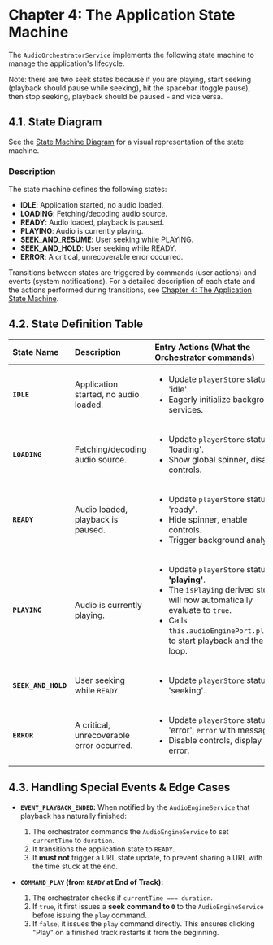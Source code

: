 [//]: # ( vibe-player-v3/docs/refactor-plan/chapter-4-state-machine.md )
# Chapter 4: The Application State Machine

The `AudioOrchestratorService` implements the following state machine to manage the application's lifecycle.

Note: there are two seek states because if you are playing, start seeking (playback should pause while seeking), hit the
spacebar (toggle pause), then stop seeking, playback should be paused - and vice versa.

## 4.1. State Diagram

See the [State Machine Diagram](diagrams/state-machine.mermaid) for a visual representation of the state machine.

### Description

The state machine defines the following states:

- **IDLE**: Application started, no audio loaded.
- **LOADING**: Fetching/decoding audio source.
- **READY**: Audio loaded, playback is paused.
- **PLAYING**: Audio is currently playing.
- **SEEK_AND_RESUME**: User seeking while PLAYING.
- **SEEK_AND_HOLD**: User seeking while READY.
- **ERROR**: A critical, unrecoverable error occurred.

Transitions between states are triggered by commands (user actions) and events (system notifications). For a detailed description of each state and the actions performed during transitions, see [Chapter 4: The Application State Machine](../chapter-4-state-machine.md).



## 4.2. State Definition Table

| State Name            | Description                               | Entry Actions (What the Orchestrator commands)                                                                                     | Allowed Commands (Triggers for leaving)                                                     |
|:----------------------|:------------------------------------------|:-----------------------------------------------------------------------------------------------------------------------------------|:--------------------------------------------------------------------------------------------|
| **`IDLE`**            | Application started, no audio loaded.     | <ul><li>Update `playerStore` status to 'idle'.</li><li>Eagerly initialize background services.</li></ul>                           | <ul><li>`COMMAND_LOAD_AUDIO`</li></ul>                                                      |
| **`LOADING`**         | Fetching/decoding audio source.           | <ul><li>Update `playerStore` status to 'loading'.</li><li>Show global spinner, disable controls.</li></ul>                         | <ul><li>(Internal events only)</li></ul>                                                    |
| **`READY`**           | Audio loaded, playback is paused.         | <ul><li>Update `playerStore` status to 'ready'.</li><li>Hide spinner, enable controls.</li><li>Trigger background analysis.</li></ul>  | <ul><li>`COMMAND_PLAY`</li><li>`COMMAND_BEGIN_SEEK`</li><li>`COMMAND_LOAD_AUDIO`</li></ul>  |
| **`PLAYING`**         | Audio is currently playing.               | <ul><li>Update `playerStore` status to **'playing'**.</li><li>The `isPlaying` derived store will now automatically evaluate to `true`.</li><li>Calls `this.audioEnginePort.play()` to start playback and the `rAF` loop.</li></ul> | <ul><li>`COMMAND_PAUSE`</li><li>`COMMAND_BEGIN_SEEK`</li><li>`COMMAND_LOAD_AUDIO`</li></ul>  |
| **`SEEK_AND_HOLD`**   | User seeking while `READY`.               | <ul><li>Update `playerStore` status to 'seeking'.</li></ul>                                                                        | <ul><li>`COMMAND_END_SEEK`</li><li>`COMMAND_PLAY`</li></ul>                                  |
| **`ERROR`**           | A critical, unrecoverable error occurred. | <ul><li>Update `playerStore` status to 'error', `error` with message.</li><li>Disable controls, display error.</li></ul>           | <ul><li>`COMMAND_LOAD_AUDIO`</li></ul>                                                      |

## 4.3. Handling Special Events & Edge Cases

* **`EVENT_PLAYBACK_ENDED`:** When notified by the `AudioEngineService` that playback has naturally finished:
    1. The orchestrator commands the `AudioEngineService` to set `currentTime` to `duration`.
    2. It transitions the application state to `READY`.
    3. It **must not** trigger a URL state update, to prevent sharing a URL with the time stuck at the end.

* **`COMMAND_PLAY` (from `READY` at End of Track):**
    1. The orchestrator checks if `currentTime === duration`.
    2. If `true`, it first issues a **seek command to `0`** to the `AudioEngineService` before issuing the `play`
       command.
    3. If `false`, it issues the `play` command directly. This ensures clicking "Play" on a finished track restarts it
       from the beginning.